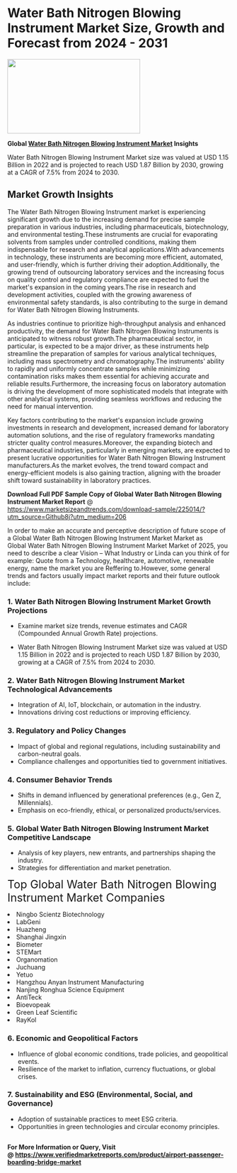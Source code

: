 <H1>Water Bath Nitrogen Blowing Instrument Market Size, Growth and Forecast from 2024 - 2031</H1><img class="aligncenter size-medium wp-image-584254" src="https://thirdeyenews.in/wp-content/uploads/2024/09/Global-Market-Research-300x168.jpeg" alt="" width="300" height="168" /><p><strong>Global&nbsp;<a href="https://www.marketsizeandtrends.com/download-sample/225014/?utm_source=Github8j?utm_medium=206">Water Bath Nitrogen Blowing Instrument Market</a> Insights</strong></p><p>Water Bath Nitrogen Blowing Instrument Market size was valued at USD 1.15 Billion in 2022 and is projected to reach USD 1.87 Billion by 2030, growing at a CAGR of 7.5% from 2024 to 2030.</p><p><h2>Market Growth Insights</h2> <p>The Water Bath Nitrogen Blowing Instrument market is experiencing significant growth due to the increasing demand for precise sample preparation in various industries, including pharmaceuticals, biotechnology, and environmental testing.These instruments are crucial for evaporating solvents from samples under controlled conditions, making them indispensable for research and analytical applications.With advancements in technology, these instruments are becoming more efficient, automated, and user-friendly, which is further driving their adoption.Additionally, the growing trend of outsourcing laboratory services and the increasing focus on quality control and regulatory compliance are expected to fuel the market's expansion in the coming years.The rise in research and development activities, coupled with the growing awareness of environmental safety standards, is also contributing to the surge in demand for Water Bath Nitrogen Blowing Instruments.</p> <p>As industries continue to prioritize high-throughput analysis and enhanced productivity, the demand for Water Bath Nitrogen Blowing Instruments is anticipated to witness robust growth.The pharmaceutical sector, in particular, is expected to be a major driver, as these instruments help streamline the preparation of samples for various analytical techniques, including mass spectrometry and chromatography.The instruments' ability to rapidly and uniformly concentrate samples while minimizing contamination risks makes them essential for achieving accurate and reliable results.Furthermore, the increasing focus on laboratory automation is driving the development of more sophisticated models that integrate with other analytical systems, providing seamless workflows and reducing the need for manual intervention.</p> <p>Key factors contributing to the market's expansion include growing investments in research and development, increased demand for laboratory automation solutions, and the rise of regulatory frameworks mandating stricter quality control measures.Moreover, the expanding biotech and pharmaceutical industries, particularly in emerging markets, are expected to present lucrative opportunities for Water Bath Nitrogen Blowing Instrument manufacturers.As the market evolves, the trend toward compact and energy-efficient models is also gaining traction, aligning with the broader shift toward sustainability in laboratory practices.</p> <p><span class=""><strong>Download Full PDF Sample Copy of Global Water Bath Nitrogen Blowing Instrument Market Report</strong> @ <a href="https://www.marketsizeandtrends.com/download-sample/225014/?utm_source=Github8j?utm_medium=206" target="_blank">https://www.marketsizeandtrends.com/download-sample/225014/?utm_source=Github8j?utm_medium=206</a></span></p><p>In order to make an accurate and perceptive description of future scope of a Global&nbsp;Water Bath Nitrogen Blowing Instrument Market Market as Global&nbsp;Water Bath Nitrogen Blowing Instrument Market Market of 2025, you need to describe a clear Vision &ndash; What Industry or Linda can you think of for example: Quote from a Technology, healthcare, automotive, renewable energy, name the market you are Reffering to.However, some general trends and factors usually impact market reports and their future outlook include:</p><h3>1.&nbsp;<strong>Water Bath Nitrogen Blowing Instrument Market Growth Projections</strong></h3><ul><li>Examine market size trends, revenue estimates and CAGR (Compounded Annual Growth Rate) projections.</li><li><p>Water Bath Nitrogen Blowing Instrument Market size was valued at USD 1.15 Billion in 2022 and is projected to reach USD 1.87 Billion by 2030, growing at a CAGR of 7.5% from 2024 to 2030.</p></li></ul><h3>2.&nbsp;<strong>Water Bath Nitrogen Blowing Instrument Market Technological Advancements</strong></h3><ul><li>Integration of AI, IoT, blockchain, or automation in the industry.</li><li>Innovations driving cost reductions or improving efficiency.</li></ul><h3>3.&nbsp;<strong>Regulatory and Policy Changes</strong></h3><ul><li>Impact of global and regional regulations, including sustainability and carbon-neutral goals.</li><li>Compliance challenges and opportunities tied to government initiatives.</li></ul><h3>4.&nbsp;<strong>Consumer Behavior Trends</strong></h3><ul><li>Shifts in demand influenced by generational preferences (e.g., Gen Z, Millennials).</li><li>Emphasis on eco-friendly, ethical, or personalized products/services.</li></ul><h3>5.&nbsp;<strong>Global Water Bath Nitrogen Blowing Instrument Market Competitive Landscape</strong></h3><ul><li>Analysis of key players, new entrants, and partnerships shaping the industry.</li><li>Strategies for differentiation and market penetration.</li></ul><p data-pm-slice="1 1 []"><span style="color: inherit; font-family: inherit; font-size: 25px;">Top Global Water Bath Nitrogen Blowing Instrument Market Companies</span></p><div class="" data-test-id=""><p><li>Ningbo Scientz Biotechnology</li><li> LabGeni</li><li> Huazheng</li><li> Shanghai Jingxin</li><li> Biometer</li><li> STEMart</li><li> Organomation</li><li> Juchuang</li><li> Yetuo</li><li> Hangzhou Anyan Instrument Manufacturing</li><li> Nanjing Ronghua Science Equipment</li><li> AntiTeck</li><li> Bioevopeak</li><li> Green Leaf Scientific</li><li> RayKol</li></p></div><h3>6.&nbsp;<strong>Economic and Geopolitical Factors</strong></h3><ul><li>Influence of global economic conditions, trade policies, and geopolitical events.</li><li>Resilience of the market to inflation, currency fluctuations, or global crises.</li></ul><h3>7.&nbsp;<strong>Sustainability and ESG (Environmental, Social, and Governance)</strong></h3><ul><li>Adoption of sustainable practices to meet ESG criteria.</li><li>Opportunities in green technologies and circular economy principles.</li></ul><h2><strong style="font-size: 14px;">For More Information or Query, Visit @&nbsp;</strong><a style="background-color: #ffffff; font-size: 14px;" href="https://www.marketsizeandtrends.com/report/water-bath-nitrogen-blowing-instrument-market/" target="_blank">https://www.verifiedmarketreports.com/product/airport-passenger-boarding-bridge-market</a></h2>
